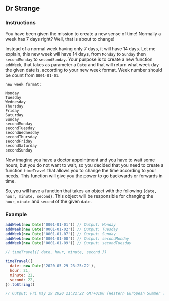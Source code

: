 ## Dr Strange

### Instructions

You have been given the mission to create a new sense of time! Normally a week has 7 days right? Well, that is about to change!

Instead of a normal week having only 7 days, it will have 14 days.
Let me explain, this new week will have 14 days, from `Monday` to `Sunday` then `secondMonday` to `secondSunday`.
Your purpose is to create a new function `addWeek`, that takes as parameter a `Date` and that will return what week day the given date is, according to your new week format.
Week number should be count from `0001-01-01`.

```
new week format:

Monday
Tuesday
Wednesday
Thursday
Friday
Saturday
Sunday
secondMonday
secondTuesday
secondWednesday
secondThursday
secondFriday
secondSaturday
secondSunday
```

Now imagine you have a doctor appointment and you have to wait some hours, but you do not want to wait, so you decided that you need to create a
function `timeTravel` that allows you to change the time according to your needs.
This function will give you the power to go backwards or forwards in time.

So, you will have a function that takes an object with the following `{date, hour, minute, second}`. This object will be responsible for changing the `hour`, `minute` and `second` of the given `date`.

### Example

```js
addWeek(new Date('0001-01-01')) // Output: Monday
addWeek(new Date('0001-01-02')) // Output: Tuesday
addWeek(new Date('0001-01-07')) // Output: Sunday
addWeek(new Date('0001-01-08')) // Output: secondMonday
addWeek(new Date('0001-01-09')) // Output: secondTuesday

// timeTravel({ date, hour, minute, second })

timeTravel({
  date: new Date('2020-05-29 23:25:22'),
  hour: 21,
  minute: 22,
  second: 22,
}).toString()

// Output: Fri May 29 2020 21:22:22 GMT+0100 (Western European Summer Time)
```
